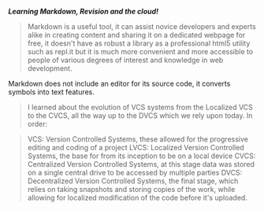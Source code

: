 _**Learning Markdown, Revision and the cloud!**_

> Markdown is a useful tool, it can assist novice developers and experts alike in creating content and sharing it on a dedicated webpage for free, it doesn't have as robust a library as a professional html5 utility such as repl.it but it is much more convenient and more accessible to people of various degrees of interest and knowledge in web development.

Markdown does not include an editor for its source code, it converts symbols into text features.

> I learned about the evolution of VCS systems from the Localized VCS to the CVCS, all the way up to the DVCS which we rely upon today. In order:

> VCS: Version Controlled Systems, these allowed for the progressive editing and coding of a project
LVCS: Localized Version Controlled Systems, the base for from its inception to be on a local device
CVCS: Centralized Version Controlled Systems, at this stage data was stored on a single central drive to be accessed by multiple parties
DVCS: Decentralized Version Controlled Systems, the final stage, which relies on taking snapshots and storing copies of the work, while allowing for localized modification of the code before it's uploaded.